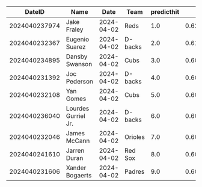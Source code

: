 DateID         |  Name                 |  Date        |  Team     |  predicthit  |  predicthitproba     |  hitbool  |  Last7DaysAVG  |  Last15DaysAVG  |  Last30DaysAVG
---------------|-----------------------|--------------|-----------|--------------|----------------------|-----------|----------------|-----------------|---------------
2024040237974  |  Jake Fraley          |  2024-04-02  |  Reds     |  1.0         |  0.6217158428021372  |  False    |  0.625         |  0.625          |  0.625
2024040232367  |  Eugenio Suarez       |  2024-04-02  |  D-backs  |  2.0         |  0.6103868111259232  |  False    |  0.333         |  0.333          |  0.333
2024040234895  |  Dansby Swanson       |  2024-04-02  |  Cubs     |  3.0         |  0.6066798326370577  |  False    |  0.25          |  0.25           |  0.25
2024040231392  |  Joc Pederson         |  2024-04-02  |  D-backs  |  4.0         |  0.6064719943220427  |  False    |  0.556         |  0.556          |  0.556
2024040232108  |  Yan Gomes            |  2024-04-02  |  Cubs     |  5.0         |  0.6063400917557198  |  False    |  0.0           |  0.0            |  0.0
2024040236040  |  Lourdes Gurriel Jr.  |  2024-04-02  |  D-backs  |  6.0         |  0.6045666114013378  |  False    |  0.381         |  0.381          |  0.381
2024040232046  |  James McCann         |  2024-04-02  |  Orioles  |  7.0         |  0.6015350859810862  |  False    |  0.5           |  0.5            |  0.5
2024040241610  |  Jarren Duran         |  2024-04-02  |  Red Sox  |  8.0         |  0.6014358920504722  |  False    |  0.238         |  0.238          |  0.238
2024040231606  |  Xander Bogaerts      |  2024-04-02  |  Padres   |  9.0         |  0.6012298229521731  |  False    |  0.222         |  0.296          |  0.296

